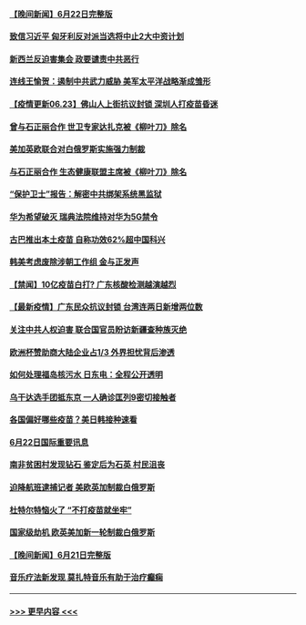 #### [【晚间新闻】6月22日完整版](../pages/prog202/a103149044.md?t=06231151) 
#### [致信习近平 匈牙利反对派当选将中止2大中资计划](../pages/prog202/a103149027.md?t=06231151) 
#### [新西兰反迫害集会 政要谴责中共恶行](../pages/prog202/a103148978.md?t=06231151) 
#### [连线王愉贺：遏制中共武力威胁 美军太平洋战略渐成雏形](../pages/prog202/a103148053.md?t=06231151) 
#### [【疫情更新06.23】佛山人上街抗议封锁 深圳人打疫苗昏迷](../pages/prog202/a103133785.md?t=06231151) 
#### [曾与石正丽合作 世卫专家达扎克被《柳叶刀》除名](../pages/prog202/a103148798.md?t=06231151) 
#### [美加英欧联合对白俄罗斯实施强力制裁](../pages/prog202/a103148830.md?t=06231151) 
#### [与石正丽合作 生态健康联盟主席被《柳叶刀》除名](../pages/prog202/a103148833.md?t=06231151) 
#### [“保护卫士”报告：解密中共绑架系统黑监狱](../pages/prog202/a103148782.md?t=06231151) 
#### [华为希望破灭 瑞典法院维持对华为5G禁令](../pages/prog202/a103148775.md?t=06231151) 
#### [古巴推出本土疫苗 自称功效62%超中国科兴](../pages/prog202/a103148454.md?t=06231151) 
#### [韩美考虑废除涉朝工作组 金与正发声](../pages/prog202/a103148621.md?t=06231151) 
#### [【禁闻】10亿疫苗白打? 广东核酸检测越演越烈](../pages/prog202/a103148585.md?t=06231151) 
#### [【最新疫情】广东民众抗议封锁 台湾连两日新增两位数](../pages/prog202/a103148575.md?t=06231151) 
#### [关注中共人权迫害 联合国官员盼访新疆查种族灭绝](../pages/prog202/a103148510.md?t=06231151) 
#### [欧洲杯赞助商大陆企业占1/3 外界担忧背后渗透](../pages/prog202/a103148508.md?t=06231151) 
#### [如何处理福岛核污水 日东电：全程公开透明](../pages/prog202/a103148487.md?t=06231151) 
#### [乌干达选手团抵东京 一人确诊匡列9密切接触者](../pages/prog202/a103148410.md?t=06231151) 
#### [各国偏好哪些疫苗？美日韩接种速看](../pages/prog202/a103148339.md?t=06231151) 
#### [6月22日国际重要讯息](../pages/prog202/a103148332.md?t=06231151) 
#### [南非贫困村发现钻石 鉴定后为石英 村民沮丧](../pages/prog202/a103148232.md?t=06231151) 
#### [迫降航班逮捕记者 美欧英加制裁白俄罗斯](../pages/prog202/a103147939.md?t=06231151) 
#### [杜特尔特恼火了 “不打疫苗就坐牢”](../pages/prog202/a103148156.md?t=06231151) 
#### [国家级劫机 欧英美加新一轮制裁白俄罗斯](../pages/prog202/a103148144.md?t=06231151) 
#### [【晚间新闻】6月21日完整版](../pages/prog202/a103148132.md?t=06231151) 
#### [音乐疗法新发现 莫扎特音乐有助于治疗癫痫](../pages/prog202/a103147658.md?t=06231151) 

----
#### [ >>> 更早内容 <<< ](../indexes/prog202-earlier.md)
